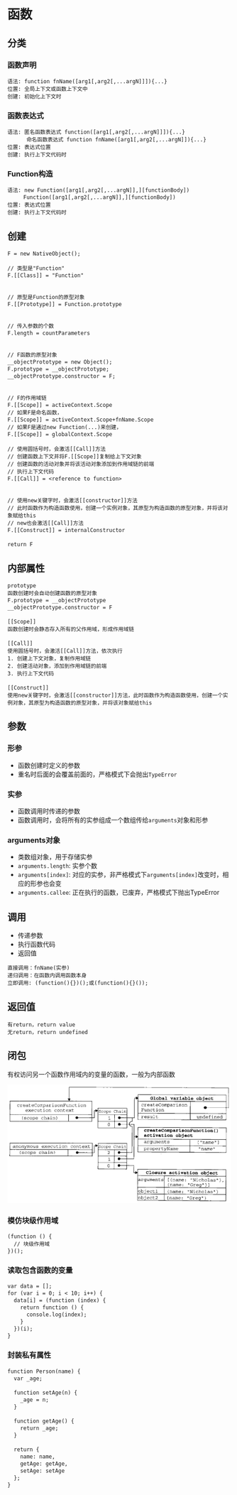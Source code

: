 # 函数

## 分类

### 函数声明

```
语法: function fnName([arg1[,arg2[,...argN]]]){...}
位置: 全局上下文或函数上下文中
创建: 初始化上下文时
```

### 函数表达式

```
语法: 匿名函数表达式 function([arg1[,arg2[,...argN]]]){...}
      命名函数表达式 function fnName([arg1[,arg2[,...argN]]){...}
位置: 表达式位置
创建: 执行上下文代码时
```

### Function构造

```
语法: new Function([arg1[,arg2[,...argN]],][functionBody])
     Function([arg1[,arg2[,...argN]],][functionBody])
位置: 表达式位置
创建: 执行上下文代码时
```

## 创建

```
F = new NativeObject();

// 类型是"Function"
F.[[Class]] = "Function"


// 原型是Function的原型对象
F.[[Prototype]] = Function.prototype


// 传入参数的个数
F.length = countParameters


// F函数的原型对象
__objectPrototype = new Object();
F.prototype = __objectPrototype;
__objectPrototype.constructor = F;


// F的作用域链
F.[[Scope]] = activeContext.Scope
// 如果F是命名函数，
F.[[Scope]] = activeContext.Scope+fnName.Scope
// 如果F是通过new Function(...)来创建，
F.[[Scope]] = globalContext.Scope

// 使用圆括号时，会激活[[Call]]方法
// 创建函数上下文并将F.[[Scope]]复制给上下文对象
// 创建函数的活动对象并将该活动对象添加到作用域链的前端
// 执行上下文代码
F.[[Call]] = <reference to function>


// 使用new关键字时，会激活[[constructor]]方法
// 此时函数作为构造函数使用，创建一个实例对象，其原型为构造函数的原型对象，并将该对象赋给this
// new也会激活[[Call]]方法
F.[[Construct]] = internalConstructor

return F
```

## 内部属性

```
prototype
函数创建时会自动创建函数的原型对象
F.prototype = __objectPrototype
__objectPrototype.constructor = F

[[Scope]]
函数创建时会静态存入所有的父作用域，形成作用域链

[[Call]]
使用圆括号时，会激活[[Call]]方法，依次执行
1. 创建上下文对象，复制作用域链
2. 创建活动对象，添加到作用域链的前端
3. 执行上下文代码

[[Construct]]
使用new关键字时，会激活[[constructor]]方法，此时函数作为构造函数使用，创建一个实例对象，其原型为构造函数的原型对象，并将该对象赋给this

```

## 参数

### 形参

* 函数创建时定义的参数
* 重名时后面的会覆盖前面的，严格模式下会抛出`TypeError`

### 实参

* 函数调用时传递的参数
* 函数调用时，会将所有的实参组成一个数组传给`arguments`对象和形参

### arguments对象

* 类数组对象，用于存储实参
* `arguments.length`: 实参个数
* `arguments[index]`: 对应的实参，非严格模式下`arguments[index]`改变时，相应的形参也会变
* `arguments.callee`: 正在执行的函数，已废弃，严格模式下抛出TypeError

## 调用

* 传递参数
* 执行函数代码
* 返回值

```
直接调用：fnName(实参)
递归调用：在函数内调用函数本身
立即调用: (function(){})();或(function(){}());
```

## 返回值

```
有return，return value
无return，return undefined
```

## 闭包

有权访问另一个函数作用域内的变量的函数，一般为内部函数

![closure](images/closure.png)

### 模仿块级作用域

```
(function () {
  // 块级作用域
})();
```

### 读取包含函数的变量

```
var data = [];
for (var i = 0; i < 10; i++) {
  data[i] = (function (index) {
    return function () {
      console.log(index);
    }
  })(i);
}
```

### 封装私有属性

```
function Person(name) {
  var _age;

  function setAge(n) {
    _age = n;
  }

  function getAge() {
    return _age;
  }

  return {
    name: name,
    getAge: getAge,
    setAge: setAge
  };
}
```